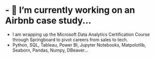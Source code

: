 # - 🔭 I’m currently working on an Airbnb case study...
* I am wrapping up the Microsoft Data Analytics Certification Course through Springboard to pivot careers from sales to tech.
* Python, SQL, Tableau, Power BI, Jupyter Notebooks, Matpolotlib, Seaborn, Pandas, Numpy, DBeaver...
<!--
**MichaelLuecker/MichaelLuecker** is a ✨ _special_ ✨ repository because its `README.md` (this file) appears on your GitHub profile.

Here are some ideas to get you started:

- 🔭 I’m currently working on ...
- 🌱 I’m currently learning ...
- 👯 I’m looking to collaborate on ...
- 🤔 I’m looking for help with ...
- 💬 Ask me about ...
- 📫 How to reach me: ...
- 😄 Pronouns: ...
- ⚡ Fun fact: ...
-->
